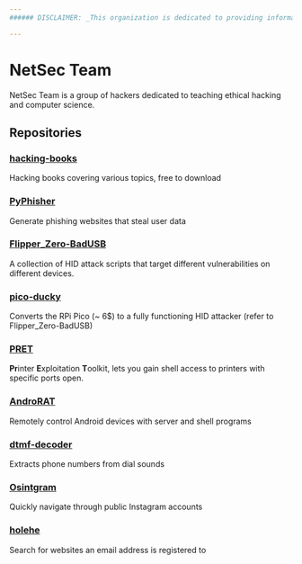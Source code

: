 ```yaml
---
###### DISCLAIMER: _This organization is dedicated to providing information and resources related to hacking, including tools and techniques that may be used for security testing and research purposes only. It is important to note that the tools and techniques discussed on this organization can be used for illegal activities and therefore, should only be used ethically and with the explicit permission of the target system owner. We do not condone any illegal activities and will not be held responsible for any misuse of the information provided on this organization. We strongly advise that you use your knowledge and skills for lawful purposes only and abide by all applicable laws and regulations. By accessing and using this organization, you agree to be bound by these terms and conditions._

---
```

# NetSec Team
NetSec Team is a group of hackers dedicated to teaching ethical hacking and computer science.

## Repositories
### [hacking-books](https://github.com/NetSecTeam/hacking-books)
Hacking books covering various topics, free to download

### [PyPhisher](https://github.com/NetSecTeam/PyPhisher)
Generate phishing websites that steal user data

### [Flipper_Zero-BadUSB](https://github.com/NetSecTeam/Flipper_Zero-BadUsb)
A collection of HID attack scripts that target different vulnerabilities on different devices.

### [pico-ducky](https://github.com/NetSecTeam/pico-ducky)
Converts the RPi Pico (~ 6$) to a fully functioning HID attacker (refer to Flipper_Zero-BadUSB)

### [PRET](https://github.com/NetSecTeam/PRET)
**Pr**inter **E**xploitation **T**oolkit, lets you gain shell access to printers with specific ports open.

### [AndroRAT](https://github.com/NetSecTeam/AndroRAT)
Remotely control Android devices with server and shell programs

### [dtmf-decoder](https://github.com/NetSecTeam/dtmf-decoder)
Extracts phone numbers from dial sounds

### [Osintgram](https://github.com/NetSecTeam/Osintgram)
Quickly navigate through public Instagram accounts

### [holehe](https://github.com/NetSecTeam/holehe)
Search for websites an email address is registered to
